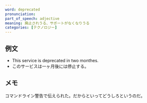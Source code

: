 ```yaml
---
word: deprecated
pronunciation: 
part_of_speech: adjective
meaning: 廃止されうる、サポートがなくなりうる
categories: [テクノロジー]
---
```


## 例文

- This service is deprecated in two monthes.
- このサービスは一ヶ月後には停止する。

## メモ

コマンドライン警告で伝えられた。だからといってどうしろというのだ。
